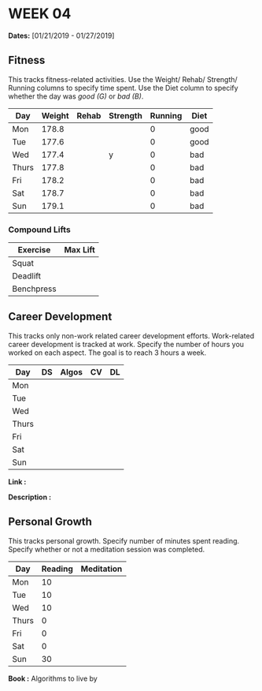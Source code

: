 # WEEK 04

**Dates:** [01/21/2019 - 01/27/2019]

## Fitness

This tracks fitness-related activities. Use the Weight/ Rehab/ Strength/ Running columns to specify time spent. Use the Diet column to specify whether the day was *good (G)* or *bad (B)*.

|  Day    | Weight | Rehab | Strength | Running |  Diet  |
| ------- | ------ | ----- | -------- | ------- | ------ |
|   Mon   | 178.8  |       |          |  0      | good   |
|   Tue   | 177.6  |       |          |  0      | good   |
|   Wed   | 177.4  |       |   y      |  0      | bad    |
|   Thurs | 177.8  |       |          |  0      | bad    |
|   Fri   | 178.2  |       |          |  0      | bad    |
|   Sat   | 178.7  |       |          |  0      | bad    |
|   Sun   | 179.1  |       |          |  0      | bad    |

### Compound Lifts

| Exercise   | Max Lift  |
| ---------- | --------- |
| Squat      |           |
| Deadlift   |           |
| Benchpress |           |

## Career Development

This tracks only non-work related career development efforts. Work-related career development is tracked at work. Specify the number of hours you worked on each aspect. The goal is to reach 3 hours a week.

|  Day    |   DS   | Algos  |   CV   |   DL   |
| ------- | ------ | ------ | ------ | ------ | 
|   Mon   |        |        |        |        |
|   Tue   |        |        |        |        |
|   Wed   |        |        |        |        |
|   Thurs |        |        |        |        |
|   Fri   |        |        |        |        |
|   Sat   |        |        |        |        |
|   Sun   |        |        |        |        |

**Link        :**

**Description :**

## Personal Growth

This tracks personal growth. Specify number of minutes spent reading. Specify whether or not a meditation session was completed.

|  Day    | Reading | Meditation |
| ------- | ------- | ---------- |
|   Mon   |  10     |            |
|   Tue   |  10     |            |
|   Wed   |  10     |            |
|   Thurs |   0     |            |
|   Fri   |   0     |            |
|   Sat   |   0     |            |
|   Sun   |  30     |            |

**Book :** Algorithms to live by
